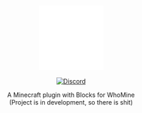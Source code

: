 <!--suppress HtmlDeprecatedAttribute -->
<div align="center">
  <br>
  <a href="https://minersstudios.com">
    <img alt="MinersStudios Logo" src="https://raw.githubusercontent.com/MinersStudios/.github/main/assets/logos/logo_white.svg" width="147" height="147">
  </a>
  <br>
  <p>
    <a href="https://whomine.net/discord">
      <img alt="Discord" src="https://img.shields.io/discord/928575868643733535?color=000000&label=WhoMine&logo=Discord&logoColor=FFFFFF&style=for-the-badge">
    </a>
  </p>
  <p>
    A Minecraft plugin with Blocks for WhoMine<br>
    (Project is in development, so there is shit)
  </p>
  <br>
</div>
